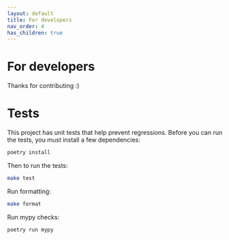 ```yaml
---
layout: default
title: For developers
nav_order: 4
has_children: true
---
```



For developers
==============

Thanks for contributing :)


Tests
=====

This project has unit tests that help prevent regressions. Before you can run the tests, you must install a few dependencies:
```bash
poetry install
```

Then to run the tests:
```bash
make test
```

Run formatting:
```bash
make format
```

Run mypy checks:
```bash
poetry run mypy
```
